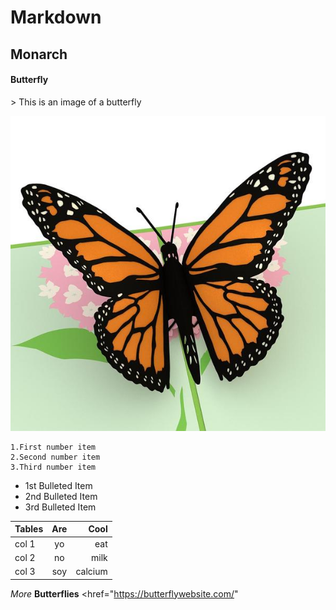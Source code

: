 # Markdown

<h2> Monarch</h2>
<h4> Butterfly</h4>
> This is an image of a butterfly

![Butterfly](Butterfly_Detail_1_grande.jpg)

    1.First number item
    2.Second number item
    3.Third number item
* 1st Bulleted Item
* 2nd Bulleted Item
* 3rd Bulleted Item

|Tables     |   Are       | Cool  |
|-----------|:----------: |------:|
|  col 1    |     yo        |    eat   |
|   col 2   |     no        | milk      |
|  col  3   |      soy       |   calcium    |


 *More* **Butterflies**
    <href="https://butterflywebsite.com/"
